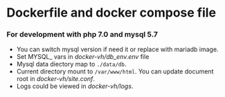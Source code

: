 # Dockerfile and docker compose file

### For development with php 7.0 and mysql 5.7

* You can switch mysql version if need it or replace with mariadb image. 
* Set MYSQL_ vars in _docker-vh/db_env.env_ file
* Mysql data diectory map to ```./data/db```.
* Current directory mount to ```/var/www/html```. You can update document root in _docker-vh/site.conf_.
* Logs could be viewed in _docker-vh/logs_.